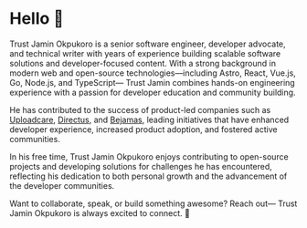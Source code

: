 # Hello 👋

Trust Jamin Okpukoro is a senior software engineer, developer advocate, and technical writer with years of experience building scalable software solutions and developer-focused content. With a strong background in modern web and open-source technologies—including Astro, React, Vue.js, Go, Node.js, and TypeScript— Trust Jamin combines hands-on engineering experience with a passion for developer education and community building.

He has contributed to the success of product-led companies such as [Uploadcare](https://uploadcare.com/), [Directus](https://directus.io/), and [Bejamas](https://bejamas.io/), leading initiatives that have enhanced developer experience, increased product adoption, and fostered active communities. 

<!-- At Uploadcare, Trust led the creation of developer resources that boosted blog traffic by 30% and onboarded over 5,000 developers. At Directus, his technical documentation helped raise onboarding success rates by 50% and expanded the developer community by 30% [Community Leads Africa](https://communityleads.africa/).-->

<!-- As th DevRel Community Lead of [Polygon Guild Lagos](https://polygon.technology/community/guilds/), Trust Jamin is deeply invested in empowering Africa’s tech ecosystem. He’s also a [Twilio Champion](https://www.twilio.com) and a [Notion Ambassador](https://www.notion.so), collaborating on global initiatives to uplift developers through talks, events, and educational content.

With over a million views across platforms like [Hashnode](https://hashnode.com/@codejagaban), [Dev.to](https://dev.to/codejagaban), [Apify](https://apify.com/blog), [Medium](https://medium.com/@codejagaban), and his own [personal blog](https://blog.jamin.sh/). Trust Jamin has a proven knack for turning complex technical concepts into friendly, digestible content. He has also spoken at international conferences like [CityJS Lagos](https://cityjsconf.org/lagos2023/), [UDC (Untitled Design Conference)](https://www.udconf.com/), and [CMFest Africa](https://www.cmfestafrica.com/), inspiring developers around the world.-->


In his free time, Trust Jamin Okpukoro enjoys contributing to open-source projects and developing solutions for challenges he has encountered, reflecting his dedication to both personal growth and the advancement of the developer communities. 



Want to collaborate, speak, or build something awesome? Reach out— Trust Jamin Okpukoro is always excited to connect. 🚀



